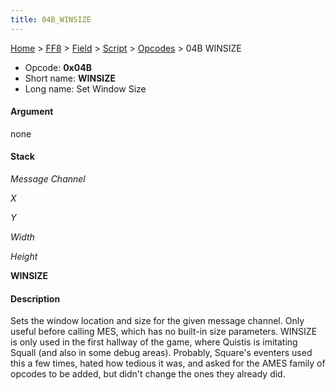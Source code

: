 ```yaml
---
title: 04B_WINSIZE
---
```


[Home](../../../../Main_Page.md) > [FF8](../../../../FF8.md) > [Field](../../../Field.md) > [Script](../../Script.md) > [Opcodes](../Opcodes.md) > 04B WINSIZE

-   Opcode: **0x04B**
-   Short name: **WINSIZE**
-   Long name: Set Window Size

#### Argument

none

#### Stack

  
*Message Channel*

*X*

*Y*

*Width*

*Height*

**WINSIZE**

#### Description

Sets the window location and size for the given message channel. Only useful before calling MES, which has no built-in size parameters. WINSIZE is only used in the first hallway of the game, where Quistis is imitating Squall (and also in some debug areas). Probably, Square's eventers used this a few times, hated how tedious it was, and asked for the AMES family of opcodes to be added, but didn't change the ones they already did.
